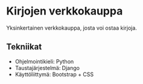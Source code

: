 # Kirjojen verkkokauppa

Yksinkertainen verkkokauppa, josta voi ostaa kirjoja.

## Tekniikat

* Ohjelmointikieli: Python
* Taustajärjestelmä: Django
* Käyttöliittymä: Bootstrap + CSS
